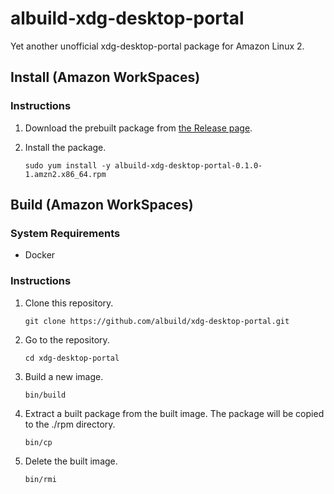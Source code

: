 # albuild-xdg-desktop-portal

Yet another unofficial xdg-desktop-portal package for Amazon Linux 2.

## Install (Amazon WorkSpaces)

### Instructions

1. Download the prebuilt package from [the Release page](https://github.com/albuild/xdg-desktop-portal/releases/tag/0.1.0).

1. Install the package.

    ```
    sudo yum install -y albuild-xdg-desktop-portal-0.1.0-1.amzn2.x86_64.rpm
    ```

## Build (Amazon WorkSpaces)

### System Requirements

* Docker

### Instructions

1. Clone this repository.

    ```
    git clone https://github.com/albuild/xdg-desktop-portal.git
    ```

1. Go to the repository.

    ```
    cd xdg-desktop-portal
    ```

1. Build a new image.

    ```
    bin/build
    ```

1. Extract a built package from the built image. The package will be copied to the ./rpm directory.

    ```
    bin/cp
    ```

1. Delete the built image.

    ```
    bin/rmi
    ```
